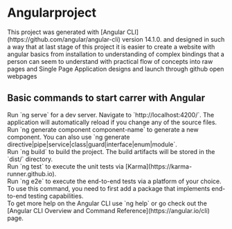 <h1>Angularproject </h1>
<p>This project was generated with [Angular CLI](https://github.com/angular/angular-cli) version 14.1.0.
and designed in such a way that at last stage of this project it is easier to create a website with angular basics from installation to understanding of complex bindings that a person can seem to understand with practical flow of concepts into  raw pages and Single Page Application designs  and launch through github open webpages </p>

<h2>Basic commands to start carrer with Angular</h2>
<p>
Run `ng serve` for a dev server. Navigate to `http://localhost:4200/`. The application will automatically reload if you change any of the source files.<br>
Run `ng generate component component-name` to generate a new component. You can also use `ng generate directive|pipe|service|class|guard|interface|enum|module`.<br>
Run `ng build` to build the project. The build artifacts will be stored in the `dist/` directory.<br>
Run `ng test` to execute the unit tests via [Karma](https://karma-runner.github.io).<br>
Run `ng e2e` to execute the end-to-end tests via a platform of your choice. To use this command, you need to first add a package that implements end-to-end testing capabilities.<br>
To get more help on the Angular CLI use `ng help` or go check out the [Angular CLI Overview and Command Reference](https://angular.io/cli) page.<br></p>

